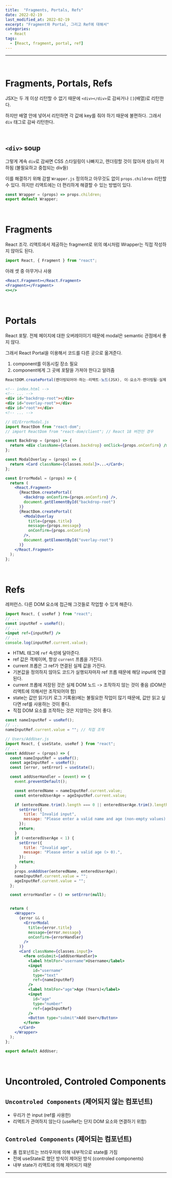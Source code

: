 ```yaml
---
title:  "Fragments, Portals, Refs"
date: 2022-02-19
last_modified_at: 2022-02-19
excerpt: "Fragment와 Portal, 그리고 Ref에 대해서"
categories:
  - React
tags:
  - [React, fragment, portal, ref]
---
```


---

<br>

# Fragments, Portals, Refs

JSX는 두 개 이상 리턴할 수 없기 때문에 `<div></div>`로 감싸거나 `[]`(배열)로 리턴한다.

하지만 배열 안에 넣어서 리턴하면 각 값에 key를 줘야 하기 때문에 불편하다. 그래서 `div` 태그로 감싸 리턴한다.

<br>

## `<div>` soup

그렇게 계속 `div`로 감싸면 CSS 스타일링이 나빠지고, 렌더링할 것이 많아져 성능이 저하됨 (불필요하고 중첩되는 div들)

이를 해결하기 위해 감쌀 `Wrapper.js` 정의하고 아무것도 없이 `props.children` 리턴할 수 있다. 하지만 리액트에는 더 편리하게 해결할 수 있는 방법이 있다.

```javascript
const Wrapper = (props) => props.children;
export default Wrapper;
```

<br>

# Fragments

React 조각. 리액트에서 제공하는 fragment로 위의 예시처럼 Wrapper는 직접 작성하지 않아도 된다.

```jsx
import React, { Fragment } from "react";
```

아래 셋 중 아무거나 사용

```jsx
<React.Fragment></React.Fragment>
<Fragment></Fragment>
<></>
```

<br>

# Portals

React 포탈. 전체 페이지에 대한 오버레이이기 때문에 modal은 semantic 관점에서 좋지 않다.

그래서 React Portal을 이용해서 코드를 다른 곳으로 옮겨준다.

1. component를 이동시킬 장소 필요
2. component에게 그 곳에 포탈을 가져야 한다고 알려줌

```jsx
ReactDOM.createPortal(렌더링되어야-하는-리액트-노드(JSX), 이-요소가-렌더링될-실제-DOM의-컨테이너를-가리키는-포인터)
```

```html
<!-- index.html -->
<!-- ... -->
<div id="backdrop-root"></div>
<div id="overlay-root"></div>
<div id="root"></div>
<!-- ... -->
```

```jsx
// UI/ErrorModal.js
import ReactDom from "react-dom";
// import ReactDom from "react-dom/client"; // React 18 버전인 경우

const Backdrop = (props) => {
  return <div className={classes.backdrop} onClick={props.onConfirm} />;
};

const ModalOverlay = (props) => {
  return <Card className={classes.modal}>...</Card>;
};

const ErrorModal = (props) => {
  return (
    <React.Fragment>
      {ReactDom.createPortal(
        <Backdrop onConfirm={props.onConfirm} />,
        document.getElementById("backdrop-root")
      )}
      {ReactDom.createPortal(
        <ModalOverlay
          title={props.title}
          message={props.message}
          onConfirm={props.onConfirm}
        />,
        document.getElementById("overlay-root")
      )}
    </React.Fragment>
  );
};
```

<br>

# Refs

레퍼런스. 다른 DOM 요소에 접근해 그것들로 작업할 수 있게 해준다.

```jsx
import React, { useRef } from "react";
// ...
const inputRef = useRef();
// ...
<input ref={inputRef} />
// ...
console.log(inputRef.current.value);
```

- HTML 태그에 `ref` 속성에 달아준다.
- ref 값은 객체이며, 항상 `current` 프롭을 가진다.
- current 프롭은 그 ref가 연결된 실제 값을 가진다.
- 기본값을 정의하지 않아도 코드가 실행되자마자 ref 프롭 때문에 해당 input에 연결된다.
- current 프롭에 저장된 것은 실제 DOM 노드 -> 조작하지 않는 것이 좋음 (DOM은 리액트에 의해서만 조작되어야 함)
- state는 값만 읽기(키 로그 기록용)에는 불필요한 작업이 많기 때문에, 값만 읽고 싶다면 ref를 사용하는 것이 좋다.
- 직접 DOM 요소를 조작하는 것은 지양하는 것이 좋다.

```jsx
const nameInputRef = useRef();
// ...
nameInputRef.current.value = ""; // 직접 조작
```

```jsx
// Users/AddUser.js
import React, { useState, useRef } from "react";
// ...
const AddUser = (props) => {
  const nameInputRef = useRef();
  const ageInputRef = useRef();
  const [error, setError] = useState();

  const addUserHandler = (event) => {
    event.preventDefault();

    const enteredName = nameInputRef.current.value;
    const enteredUserAge = ageInputRef.current.value;

    if (enteredName.trim().length === 0 || enteredUserAge.trim().length === 0) {
      setError({
        title: "Invalid input",
        message: "Please enter a valid name and age (non-empty values).",
      });
      return;
    }
    if (+enteredUserAge < 1) {
      setError({
        title: "Invalid age",
        message: "Please enter a valid age (> 0).",
      });
      return;
    }
    props.onAddUser(enteredName, enteredUserAge);
    nameInputRef.current.value = "";
    ageInputRef.current.value = "";
  };

  const errorHandler = () => setError(null);


  return (
    <Wrapper>
      {error && (
        <ErrorModal
          title={error.title}
          message={error.message}
          onConfirm={errorHandler}
        />
      )}
      <Card className={classes.input}>
        <form onSubmit={addUserHandler}>
          <label htmlFor="username">Username</label>
          <input
            id="username"
            type="text"
            ref={nameInputRef}
          />
          <label htmlFor="age">Age (Years)</label>
          <input
            id="age"
            type="number"
            ref={ageInputRef}
          />
          <Button type="submit">Add User</Button>
        </form>
      </Card>
    </Wrapper>
  );
};

export default AddUser;
```

<br>

# Uncontroled, Controled Components

## `Uncontroled Components` (제어되지 않는 컴포넌트)

- 우리가 쓴 input (ref를 사용한)
- 리액트가 관여하지 않는다 (useRef는 단지 DOM 요소와 연결하기 위함)

## `Controled Components` (제어되는 컴포넌트)

- 폼 컴포넌트는 브라우저에 의해 내부적으로 state를 가짐
- 전에 useState로 했던 방식이 제어된 방식 (controled components)
- 내부 state가 리액트에 의해 제어되기 때문

---
